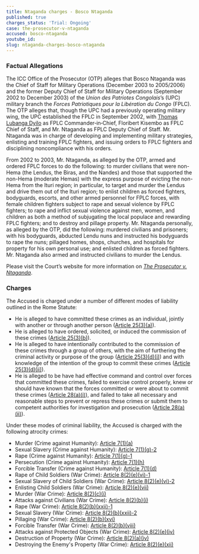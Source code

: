 ```yaml
---
title: Ntaganda charges - Bosco Ntaganda
published: true
charges_status: 'Trial: Ongoing'
case: the-prosecutor-v-ntaganda
accused: bosco-ntaganda
youtube_id:
slug: ntaganda-charges-bosco-ntaganda
---
```



### Factual Allegations

The ICC Office of the Prosecutor (OTP) alleges that Bosco Ntaganda was the Chief of Staff for Military Operations (December 2003 to 2005/2006) and the former Deputy Chief of Staff for Military Operations (September 2002 to December 2003) of the *Union des Patriotes Congolais*’s (UPC) military branch the *Forces Patriotiques pour la Lib&eacute;ration du Congo* (FPLC). The OTP alleges that, though the UPC had a previously operating military wing, the UPC established the FPLC in September 2002, with [Thomas Lubanga Dyilo](https://www.aba-icc.org/cases/case/the-prosecutor-v-lubanga/) as FPLC Commander‐in‐Chief, Floribert Kisembo as FPLC Chief of Staff, and Mr. Ntaganda as FPLC Deputy Chief of Staff. Mr. Ntaganda was in charge of developing and implementing military strategies, enlisting and training FPLC fighters, and issuing orders to FPLC fighters and disciplining noncompliance with his orders.

From 2002 to 2003, Mr. Ntaganda, as alleged by the OTP, armed and ordered FPLC forces to do the following: to murder civilians that were non-Hema (the Lendus, the Biras, and the Nandes) and those that supported the non-Hema (moderate Hemas) with the express purpose of evicting the non-Hema from the Ituri region; in particular, to target and murder the Lendus and drive them out of the Ituri region; to enlist children as forced fighters, bodyguards, escorts, and other armed personnel for FPLC forces, with female children fighters subject to rape and sexual violence by FPLC fighters; to rape and inflict sexual violence against men, women, and children as both a method of subjugating the local populace and rewarding FPLC fighters; and to destroy and pillage property. Mr. Ntaganda personally, as alleged by the OTP, did the following: murdered civilians and prisoners; with his bodyguards, abducted Lendu nuns and instructed his bodyguards to rape the nuns; pillaged homes, shops, churches, and hospitals for property for his own personal use; and enlisted children as forced fighters. Mr. Ntaganda also armed and instructed civilians to murder the Lendus.

Please visit the Court’s website for more information on *[The Prosecutor v. Ntaganda](https://www.icc-cpi.int/drc/ntaganda)*.

### Charges

The Accused is charged under a number of different modes of liability outlined in the Rome Statute:

* He is alleged to have committed these crimes as an individual, jointly with another or through another person ([Article 25(3)(a)](http://www.casematrixnetwork.org/case-m/klamberg-commentary/rome-statute/#c1198)).
* He is alleged to have ordered, solicited, or induced the commission of these crimes ([Article 25(3)(b)](http://www.casematrixnetwork.org/case-m/klamberg-commentary/rome-statute/#c1198)).
* He is alleged to have intentionally contributed to the commission of these crimes through a group of others, with the aim of furthering the criminal activity or purpose of the group ([Article 25(3)(d)(i)](http://www.casematrixnetwork.org/case-m/klamberg-commentary/rome-statute/#c1198)) and with knowledge of the intention of the group to commit these crimes ([Article 25(3)(d)(ii)](http://www.casematrixnetwork.org/case-m/klamberg-commentary/rome-statute/#c1198)).
* He is alleged to be have had effective command and control over forces that committed these crimes, failed to exercise control properly, knew or should have known that the forces committed or were about to commit these crimes ([Article 28(a)(i)](http://www.casematrixnetwork.org/case-m/klamberg-commentary/rome-statute/#c1201)), and failed to take all necessary and reasonable steps to prevent or repress these crimes or submit them to competent authorities for investigation and prosecution ([Article 28(a)(ii)](http://www.casematrixnetwork.org/case-m/klamberg-commentary/rome-statute/#c1201)).

Under these modes of criminal liability, the Accused is charged with the following atrocity crimes:

* Murder (Crime against Humanity):&nbsp;[Article 7(1)(a)](http://www.casematrixnetwork.org/cmn-knowledge-hub/klamberg-commentary/elements-of-crime/#c2286)
* Sexual Slavery (Crime against Humanity):&nbsp;[Article 7(1)(g)-2](http://www.casematrixnetwork.org/cmn-knowledge-hub/klamberg-commentary/elements-of-crime/#c2293)
* Rape (Crime against Humanity):&nbsp;[Article 7(1)(g)-1](http://www.casematrixnetwork.org/cmn-knowledge-hub/klamberg-commentary/elements-of-crime/#c2292)
* Persecution (Crime against Humanity):&nbsp;[Article 7(1)(h)](http://www.casematrixnetwork.org/cmn-knowledge-hub/klamberg-commentary/elements-of-crime/#c2298)
* Forcible Transfer (Crime against Humanity):&nbsp;[Article 7(1)(d)](http://www.casematrixnetwork.org/cmn-knowledge-hub/klamberg-commentary/elements-of-crime/#c2289)
* Rape of Child Soldiers (War Crime):&nbsp;[Article 8(2)(e)(vi)-1](http://www.casematrixnetwork.org/cmn-knowledge-hub/klamberg-commentary/elements-of-crime/#c2372)
* Sexual Slavery of Child Soldiers (War Crime):&nbsp;[Article 8(2)(e)(vi)-2](http://www.casematrixnetwork.org/cmn-knowledge-hub/klamberg-commentary/elements-of-crime/#c2373)
* Enlisting Child Soldiers (War Crime):&nbsp;[Article 8(2)(e)(vii)](http://www.casematrixnetwork.org/cmn-knowledge-hub/klamberg-commentary/elements-of-crime/#c2378)
* Murder (War Crime):&nbsp;[Article 8(2)(c)(i)](http://www.casematrixnetwork.org/cmn-knowledge-hub/klamberg-commentary/elements-of-crime/#c2359)
* Attacks against Civilians (War Crime):&nbsp;[Article 8(2)(b)(i)](http://www.casematrixnetwork.org/cmn-knowledge-hub/klamberg-commentary/elements-of-crime/#c2321)
* Rape (War Crime):&nbsp;[Article 8(2)(b)(xxii)-1](http://www.casematrixnetwork.org/cmn-knowledge-hub/klamberg-commentary/elements-of-crime/#c2347)
* Sexual Slavery (War Crime):&nbsp;[Article 8(2)(b)(xxii)-2](http://www.casematrixnetwork.org/cmn-knowledge-hub/klamberg-commentary/elements-of-crime/#c2348)
* Pillaging (War Crime):&nbsp;[Article 8(2)(b)(xvi)](http://www.casematrixnetwork.org/cmn-knowledge-hub/klamberg-commentary/elements-of-crime/#c2341)
* Forcible Transfer (War Crime):&nbsp;[Article 8(2)(b)(viii)](http://www.casematrixnetwork.org/cmn-knowledge-hub/klamberg-commentary/elements-of-crime/#c2332)
* Attacks against Protected Objects (War Crime):&nbsp;[Article 8(2)(e)(iv)](http://www.casematrixnetwork.org/cmn-knowledge-hub/klamberg-commentary/elements-of-crime/#c2370)
* Destruction of Property (War Crime):&nbsp;[Article 8(2)(a)(iv)](http://www.casematrixnetwork.org/cmn-knowledge-hub/klamberg-commentary/elements-of-crime/#c2314)
* Destroying the Enemy's Property (War Crime):&nbsp;[Article 8(2)(e)(xii)](http://www.casematrixnetwork.org/cmn-knowledge-hub/klamberg-commentary/elements-of-crime/#c2384)